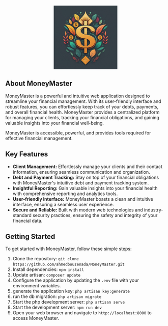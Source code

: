 <p align="center"><a href="https://moneymaster.com" target="_blank"><img src="public/images/logo.jpeg" width="200" alt="MoneyMaster Logo"></a></p>

## About MoneyMaster

MoneyMaster is a powerful and intuitive web application designed to streamline your financial management. With its
user-friendly interface and robust features, you can effortlessly keep track of your debts, payments, and overall
financial health. MoneyMaster provides a centralized platform for managing your clients, tracking your financial
obligations, and gaining valuable insights into your financial well-being.

MoneyMaster is accessible, powerful, and provides tools required for effective financial management.

## Key Features

- **Client Management:** Effortlessly manage your clients and their contact information, ensuring seamless communication
  and organization.
- **Debt and Payment Tracking:** Stay on top of your financial obligations with MoneyMaster's intuitive debt and payment
  tracking system.
- **Insightful Reporting:** Gain valuable insights into your financial health with comprehensive reporting and analytics
  tools.
- **User-friendly Interface:** MoneyMaster boasts a clean and intuitive interface, ensuring a seamless user experience.
- **Secure and Reliable:** Built with modern web technologies and industry-standard security practices, ensuring the
  safety and integrity of your financial data.

## Getting Started

To get started with MoneyMaster, follow these simple steps:

1. Clone the repository: `git clone https://github.com/ahmedbouzenada/MoneyMaster.git`
2. Install dependencies: `npm install`
3. Update artisan: `composer update`
4. Configure the application by updating the `.env` file with your environment variables.
5. generate the application key: `php artisan key:generate`
6. run the db migration: `php artisan migrate`
7. Start the php development server: `php artisan serve`
8. Start the development server: `npm run dev`
9. Open your web browser and navigate to `http://localhost:8000` to access MoneyMaster.
